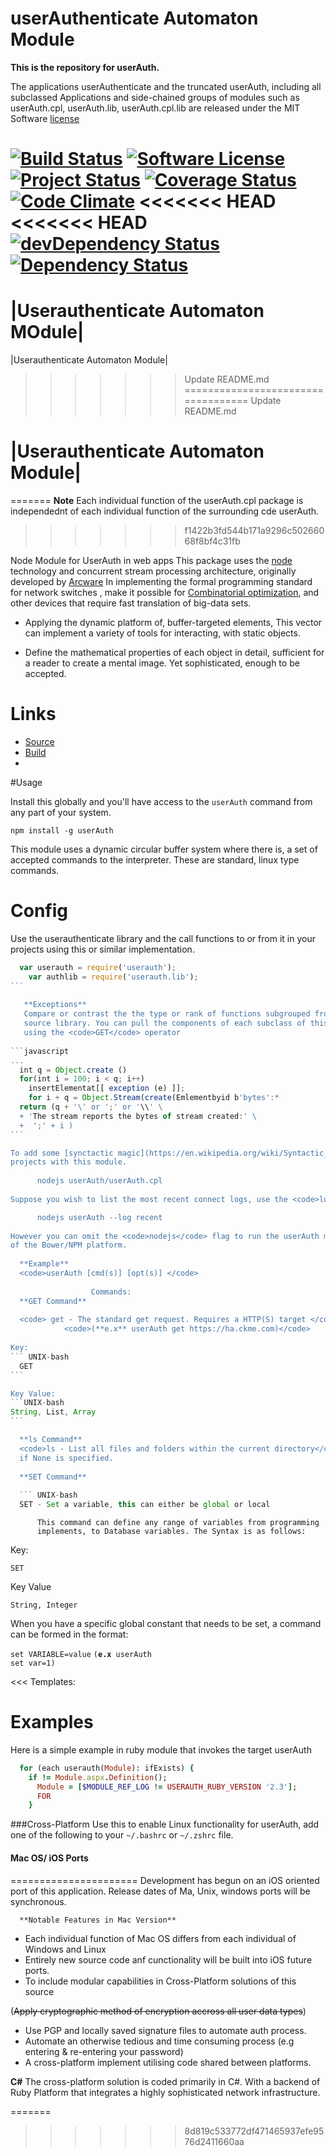 # userAuthenticate Automaton Module
**This is the repository for userAuth.**

The applications userAuthenticate and the truncated userAuth, including all subclassed 
Applications and side-chained groups of modules such as userAuth.cpl, userAuth.lib, userAuth.cpl.lib
are released under the MIT Software [license](http://opensource.org/about)


[![Build Status](https://travis-ci.org/ArcanaMagus/userAuthenticate.svg?branch=userAuth)](https://travis-ci.org/ArcanaMagus/userAuthenticate)
[![Software License](https://img.shields.io/badge/license-MIT-brightgreen.svg)](https://github.com/ArcanaMagus/userAuthenticate/blob/userAuth/LICENSE)
[![Project Status](http://stillmaintained.com/ArcanaMagus/userAuthenticate.png)](http://stillmaintained.com/ArcanaMagus/userAuthenticate)
[![Coverage Status](https://coveralls.io/repos/ArcanaMagus/userAuthenticate/badge.svg?branch=userAuth&service=github)](https://coveralls.io/github/ArcanaMagus/userAuthenticate?branch=userAuth)
[![Code Climate](https://codeclimate.com/github/ArcanaMagus/userAuthenticate/badges/gpa.svg)](https://codeclimate.com/github/ArcanaMagus/userAuthenticate)
<<<<<<< HEAD
<<<<<<< HEAD
[![devDependency Status](https://david-dm.org/gruntjs/grunt/dev-status.svg)](https://david-dm.org/gruntjs/grunt#info=devDependencies)
[![Dependency Status](https://david-dm.org/bower/bower.svg)](https://david-dm.org/bower/bower)
=======
|Userauthenticate Automaton MOdule|
=======

|Userauthenticate Automaton Module|
>>>>>>> Update README.md
===================================
>>>>>>> Update README.md

|Userauthenticate Automaton Module|
===================================

=======
**Note**
Each individual function of the userAuth.cpl package is independednt of each individual function of the
surrounding cde userAuth. 
>>>>>>> f1422b3fd544b171a9296c50266068f8bf4c31fb

Node Module for UserAuth in web apps
  This package uses the [node](https://nodejs.org/en/) technology and 
   concurrent stream processing architecture, originally developed by 
  [Arcware](https://arcware.com) In implementing the formal programming
  standard for network switches , make it possible for [Combinatorial optimization](https://en.wikipedia.org/wiki/Combinatorics#Combinatorial_Optimization),
  and other devices that require fast translation of big-data sets.
  
  - Applying the dynamic platform of, buffer-targeted elements,
  This vector can implement a variety of tools for interacting,
  with static objects.
  
  - Define the mathematical properties of each object in detail,
  sufficient for a reader to create a mental image. Yet sophisticated,
  enough to be accepted. 

Links
=====

*  [Source](https://github.com/ArcanaMagus/userAuthenticate)
*  [Build](https://travis-ci.org/ArcanaMagus/userAuthenticate)
*  
#Usage

Install this globally and you'll have access to the <code>userAuth</code> command from any part of
your system.
 
 <code>npm install -g userAuth</code>
  
  This module uses a dynamic circular buffer system where there is,
  a set of accepted commands to the interpreter. These are standard,
  linux type commands.
  
Config
======
 Use the userauthenticate library and the call functions to or from it in your
 projects using this or similar implementation.

````javascript
  var userauth = require('userauth');
    var authlib = require('userauth.lib');
```
   
   **Exceptions**
   Compare or contrast the the type or rank of functions subgrouped from the
   source library. You can pull the components of each subclass of this source
   using the <code>GET</code> operator 
   
```javascript
...
  int q = Object.create ()
  for(int i = 100; i < q; i++)
    insertElementat[[ exception (e) ]];
    for i + q = Object.Stream(create(Emlementbyid b'bytes':*
  return (q + '\' or ';' or '\\' \
  + 'The stream reports the bytes of stream created:' \
  +  ';' + i )
```

To add some [synctactic magic](https://en.wikipedia.org/wiki/Syntactic_expletive] in
projects with this module.
  
      nodejs userAuth/userAuth.cpl
      
Suppose you wish to list the most recent connect logs, use the <code>log</code> command.

      nodejs userAuth --log recent
      
However you can omit the <code>nodejs</code> flag to run the userAuth module independently
of the Bower/NPM platform.
      
  **Example**
  <code>userAuth [cmd(s)] [opt(s)] </code>
   
                  Commands:
  **GET Command**
  
  <code> get - The standard get request. Requires a HTTP(S) target </code>
            <code>(**e.x** userAuth get https://ha.ckme.com)</code> 
            
Key:
``` UNIX-bash
  GET
```

Key Value:
```UNIX-bash
String, List, Array
```

  **ls Command**
  <code>ls - List all files and folders within the current directory</code>.
  if None is specified.
            
  **SET Command**  
  
  ``` UNIX-bash
  SET - Set a variable, this can either be global or local
 ````
          This command can define any range of variables from programming
          implements, to Database variables. The Syntax is as follows:
        

  Key: 
  ``` UNIX-bash
  SET
  ````
  
  Key Value 
  ```UNIX-bash
  String, Integer
  ```
          
  When you have a specific global constant that needs to be set,
  a command can be formed in the format:
          
 <code>set VARIABLE=value</code>
 <code>(**e.x** userAuth set var=1)</code>
  
<<< Templates:

Examples
========
  Here is a simple example in ruby module that invokes
  the target userAuth
  
```ruby 
  for (each userauth(Module): ifExists) {
    if != Module.aspx.Definition();
      Module = [$MODULE_REF_LOG != USERAUTH_RUBY_VERSION '2.3'];
      FOR 
    }
```
###Cross-Platform
Use this to enable Linux functionality for userAuth, add one of the following to your
<code>~/.bashrc</code> or <code>~/.zshrc</code> file.

#### Mac OS/ iOS Ports
======================
Development has begun on an iOS oriented port of this application. Release dates of 
Ma, Unix, windows ports will be synchronous.

      **Notable Features in Mac Version**
- Each individual function of Mac OS differs from each individual of Windows and Linux      
 - Entirely new source code anf cunctionality will be built into iOS future ports.
 - To include modular capabilities in Cross-Platform solutions of this source
 
  (~~Apply cryptographic method of encryption accross all user data types~~)
  - Use PGP and locally saved signature files to automate auth process.
  - Automate an otherwise tedious and time consuming process (e.g entering
   & re-entering your password)
  - A cross-platform implement utilising code shared between platforms.
  
**C#**
The cross-platform solution is coded primarily in C#. With a backend of
Ruby Platform that integrates a highly sophisticated network infrastructure. 
  
=======
>>>>>>> 8d819c533772df471465937efe9576d2411660aa
